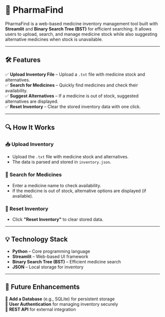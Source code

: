 # 🏥 PharmaFind  

PharmaFind is a web-based medicine inventory management tool built with **Streamlit** and **Binary Search Tree (BST)** for efficient searching. It allows users to upload, search, and manage medicine stock while also suggesting alternative medicines when stock is unavailable.  

---

## 🛠 Features  

✅ **Upload Inventory File** – Upload a `.txt` file with medicine stock and alternatives.  
✅ **Search for Medicines** – Quickly find medicines and check their availability.  
✅ **Suggest Alternatives** – If a medicine is out of stock, suggested alternatives are displayed.  
✅ **Reset Inventory** – Clear the stored inventory data with one click.  

---

## 🔍 How It Works  

### 📥 Upload Inventory  
- Upload the `.txt` file with medicine stock and alternatives.  
- The data is parsed and stored in `inventory.json`.  

### 🔎 Search for Medicines  
- Enter a medicine name to check availability.  
- If the medicine is out of stock, alternative options are displayed (if available).  

### 🔄 Reset Inventory  
- Click **"Reset Inventory"** to clear stored data.  

---

## 💡 Technology Stack  

- **Python** – Core programming language  
- **Streamlit** – Web-based UI framework  
- **Binary Search Tree (BST)** – Efficient medicine search  
- **JSON** – Local storage for inventory  

---

## 🚀 Future Enhancements  

🔹 **Add a Database** (e.g., SQLite) for persistent storage  
🔹 **User Authentication** for managing inventory securely  
🔹 **REST API** for external integration  


